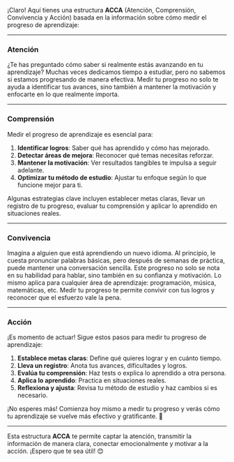 ¡Claro! Aquí tienes una estructura **ACCA** (Atención, Comprensión, Convivencia y Acción) basada en la información sobre cómo medir el progreso de aprendizaje:

---

### **Atención**
¿Te has preguntado cómo saber si realmente estás avanzando en tu aprendizaje? Muchas veces dedicamos tiempo a estudiar, pero no sabemos si estamos progresando de manera efectiva. Medir tu progreso no solo te ayuda a identificar tus avances, sino también a mantener la motivación y enfocarte en lo que realmente importa.

---

### **Comprensión**
Medir el progreso de aprendizaje es esencial para:
1. **Identificar logros**: Saber qué has aprendido y cómo has mejorado.
2. **Detectar áreas de mejora**: Reconocer qué temas necesitas reforzar.
3. **Mantener la motivación**: Ver resultados tangibles te impulsa a seguir adelante.
4. **Optimizar tu método de estudio**: Ajustar tu enfoque según lo que funcione mejor para ti.

Algunas estrategias clave incluyen establecer metas claras, llevar un registro de tu progreso, evaluar tu comprensión y aplicar lo aprendido en situaciones reales.

---

### **Convivencia**
Imagina a alguien que está aprendiendo un nuevo idioma. Al principio, le cuesta pronunciar palabras básicas, pero después de semanas de práctica, puede mantener una conversación sencilla. Este progreso no solo se nota en su habilidad para hablar, sino también en su confianza y motivación. Lo mismo aplica para cualquier área de aprendizaje: programación, música, matemáticas, etc. Medir tu progreso te permite convivir con tus logros y reconocer que el esfuerzo vale la pena.

---

### **Acción**
¡Es momento de actuar! Sigue estos pasos para medir tu progreso de aprendizaje:
1. **Establece metas claras**: Define qué quieres lograr y en cuánto tiempo.
2. **Lleva un registro**: Anota tus avances, dificultades y logros.
3. **Evalúa tu comprensión**: Haz tests o explica lo aprendido a otra persona.
4. **Aplica lo aprendido**: Practica en situaciones reales.
5. **Reflexiona y ajusta**: Revisa tu método de estudio y haz cambios si es necesario.

¡No esperes más! Comienza hoy mismo a medir tu progreso y verás cómo tu aprendizaje se vuelve más efectivo y gratificante. 🚀

---

Esta estructura **ACCA** te permite captar la atención, transmitir la información de manera clara, conectar emocionalmente y motivar a la acción. ¡Espero que te sea útil! 😊